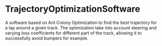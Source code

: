 # TrajectoryOptimizationSoftware
A software based on Ant Colony Optimization to find the best trajectory for a lap around a given track. The optimization take into account steering and varying loss coefficients for different part of the track, allowing it to successfully avoid bumpers for example.
